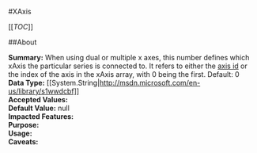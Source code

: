 #XAxis

[[_TOC_]]

##About

**Summary:**  When using dual or multiple x axes, this number defines which xAxis the particular series is connected to. It refers to either the <a href="#xAxis.id">axis id</a> or the index of the axis in the xAxis array, with 0 being the first. Default: 0   
**Data Type:** [[System.String|http://msdn.microsoft.com/en-us/library/s1wwdcbf]]  
**Accepted Values:**   
**Default Value:** null  
**Impacted Features:**   
**Purpose:**   
**Usage:**   
**Caveats:**   

